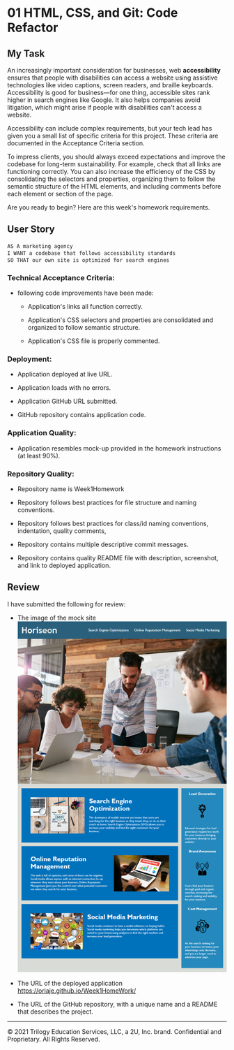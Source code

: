 # 01 HTML, CSS, and Git: Code Refactor

## My Task

An increasingly important consideration for businesses, web **accessibility** ensures that people with disabilities can access a website using assistive technologies like video captions, screen readers, and braille keyboards. Accessibility is good for business&mdash;for one thing, accessible sites rank higher in search engines like Google. It also helps companies avoid litigation, which might arise if people with disabilities can't access a website.

Accessibility can include complex requirements, but your tech lead has given you a small list of specific criteria for this project. These criteria are documented in the Acceptance Criteria section.

To impress clients, you should always exceed expectations and improve the codebase for long-term sustainability. For example, check that all links are functioning correctly. You can also increase the efficiency of the CSS by consolidating the selectors and properties, organizing them to follow the semantic structure of the HTML elements, and including comments before each element or section of the page.

Are you ready to begin? Here are this week's homework requirements.

## User Story

```
AS A marketing agency
I WANT a codebase that follows accessibility standards
SO THAT our own site is optimized for search engines
```

### Technical Acceptance Criteria:

- following code improvements have been made:

  - Application's links all function correctly.

  - Application's CSS selectors and properties are consolidated and organized to follow semantic structure.

  - Application's CSS file is properly commented.

### Deployment:

- Application deployed at live URL.

- Application loads with no errors.

- Application GitHub URL submitted.

- GitHub repository contains application code.

### Application Quality:

- Application resembles mock-up provided in the homework instructions (at least 90%).

### Repository Quality:

- Repository name is Week1Homework

- Repository follows best practices for file structure and naming conventions.

- Repository follows best practices for class/id naming conventions, indentation, quality comments,

- Repository contains multiple descriptive commit messages.

- Repository contains quality README file with description, screenshot, and link to deployed application.

## Review

I have submitted the following for review:

- The image of the mock site ![alt Mock Site](./assets/images/01-html-css-git-homework-demo.png)

- The URL of the deployed application https://oriaje.github.io/Week1HomeWork/

- The URL of the GitHub repository, with a unique name and a README that describes the project.

---

© 2021 Trilogy Education Services, LLC, a 2U, Inc. brand. Confidential and Proprietary. All Rights Reserved.
